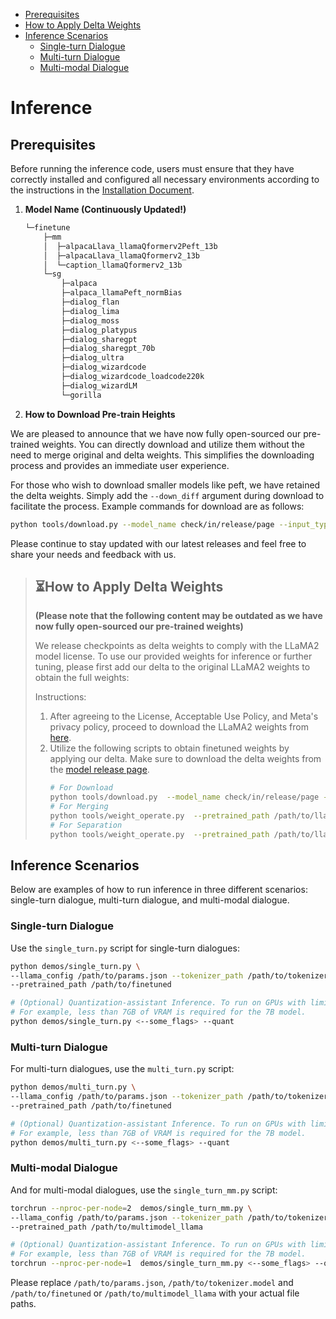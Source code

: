 - [Prerequisites](#prerequisites)
- [How to Apply Delta Weights](#how-to-apply-delta-weights)
- [Inference Scenarios](#inference-scenarios)
  * [Single-turn Dialogue](#single-turn-dialogue)
  * [Multi-turn Dialogue](#multi-turn-dialogue)
  * [Multi-modal Dialogue](#multi-modal-dialogue)

# Inference

## Prerequisites

Before running the inference code, users must ensure that they have correctly installed and configured all necessary environments according to the instructions in the [Installation Document](./install.md).

1. **Model Name (Continuously Updated!)**

   ```sh
   └─finetune
       ├─mm
       │  ├─alpacaLlava_llamaQformerv2Peft_13b
       │  ├─alpacaLlava_llamaQformerv2_13b
       │  └─caption_llamaQformerv2_13b
       └─sg
           ├─alpaca
           ├─alpaca_llamaPeft_normBias
           ├─dialog_flan
           ├─dialog_lima
           ├─dialog_moss
           ├─dialog_platypus
           ├─dialog_sharegpt
           ├─dialog_sharegpt_70b
           ├─dialog_ultra
           ├─dialog_wizardcode
           ├─dialog_wizardcode_loadcode220k
           ├─dialog_wizardLM
           └─gorilla
   ```
2. **How to Download Pre-train Heights**

We are pleased to announce that we have now fully open-sourced our pre-trained weights. You can directly download and utilize them without the need to merge original and delta weights. This simplifies the downloading process and provides an immediate user experience.

For those who wish to download smaller models like peft, we have retained the delta weights. Simply add the `--down_diff` argument during download to facilitate the process. Example commands for download are as follows:

```bash
python tools/download.py --model_name check/in/release/page --input_type sg/or/mm --output_path path/to/save --model_size 7B/13B/70B --down_config
```

Please continue to stay updated with our latest releases and feel free to share your needs and feedback with us.


> ## ⏳How to Apply Delta Weights
>
> **(Please note that the following content may be outdated as we have now fully open-sourced our pre-trained weights)**
>
> We release checkpoints as delta weights to comply with the LLaMA2 model license. To use our provided weights for inference or further tuning, please first add our delta to the original LLaMA2 weights to obtain the full weights:
>
> Instructions:
>
> 1. After agreeing to the License, Acceptable Use Policy, and Meta's privacy policy, proceed to download the LLaMA2 weights from [here](https://ai.meta.com/resources/models-and-libraries/llama-downloads/).
> 2. Utilize the following scripts to obtain finetuned weights by applying our delta. Make sure to download the delta weights from the [model release page](https://huggingface.co/Alpha-VLLM/LLaMA2-Accessory).
>    ```bash
>    # For Download
>    python tools/download.py  --model_name check/in/release/page --input_type sg/or/mm --output_path path/to/save --model_size 7B/13B/70B --down_config --down_diff
>    # For Merging
>    python tools/weight_operate.py  --pretrained_path /path/to/llama2/ --delta_path /path/to/delta --output_path /path/to/finetuned
>    # For Separation
>    python tools/weight_operate.py  --pretrained_path /path/to/llama2/ --delta_path /path/to/finetuned --output_path /path/to/delta --operate_type extract
>    ```
>
> 
>

## Inference Scenarios

Below are examples of how to run inference in three different scenarios: single-turn dialogue, multi-turn dialogue, and multi-modal dialogue.

### Single-turn Dialogue

Use the `single_turn.py` script for single-turn dialogues:

```bash
python demos/single_turn.py \
--llama_config /path/to/params.json --tokenizer_path /path/to/tokenizer.model \
--pretrained_path /path/to/finetuned

# (Optional) Quantization-assistant Inference. To run on GPUs with limited VRAM, add the "--quant" flag.
# For example, less than 7GB of VRAM is required for the 7B model.
python demos/single_turn.py <--some_flags> --quant
```

### Multi-turn Dialogue

For multi-turn dialogues, use the `multi_turn.py` script:

```bash
python demos/multi_turn.py \
--llama_config /path/to/params.json --tokenizer_path /path/to/tokenizer.model \
--pretrained_path /path/to/finetuned

# (Optional) Quantization-assistant Inference. To run on GPUs with limited VRAM, add the "--quant" flag.
# For example, less than 7GB of VRAM is required for the 7B model.
python demos/multi_turn.py <--some_flags> --quant
```

### Multi-modal Dialogue

And for multi-modal dialogues, use the `single_turn_mm.py` script:

```bash
torchrun --nproc-per-node=2  demos/single_turn_mm.py \
--llama_config /path/to/params.json --tokenizer_path /path/to/tokenizer.model \
--pretrained_path /path/to/multimodel_llama

# (Optional) Quantization-assistant Inference. To run on GPUs with limited VRAM, add the "--quant" flag.
# For example, less than 7GB of VRAM is required for the 7B model.
torchrun --nproc-per-node=1  demos/single_turn_mm.py <--some_flags> --quant
```

Please replace `/path/to/params.json`, `/path/to/tokenizer.model` and `/path/to/finetuned` or `/path/to/multimodel_llama` with your actual file paths.
